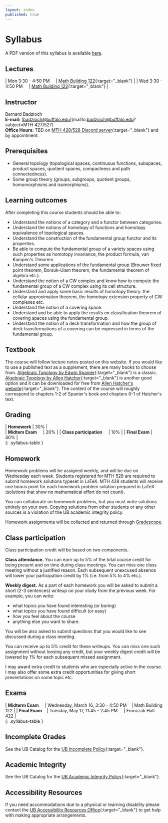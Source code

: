 ```yaml
---
layout: index
published: true
---
```


<style>
table.syllabus-table td{

        padding-right: 10px;
    }

table.syllabus-table tr:hover {
        background-color: rgb(255, 255, 255);
    }
</style>


# Syllabus

A PDF version of this syllabus is available <a href="/assets/syllabus.pdf" markdown="0">here</a>.

## Lectures

| Mon 3:30 - 4:50 PM &nbsp; &nbsp; | [Math Building 122](http://www.buffalo.edu/home/visiting-ub/CampusMaps/maps.html#MATH){:target="_blank"} |
| Wed 3:30 - 4:50 PM &nbsp; &nbsp; | [Math Building 122](http://www.buffalo.edu/home/visiting-ub/CampusMaps/maps.html#MATH){:target="_blank"} |


## Instructor

Bernard Badzioch  
**E-mail:** [badzioch@buffalo.edu](mailto:badzioch@buffalo.edu?subject=MTH 427/527)  
**Office Hours:** TBD on [MTH 428/528 Discord server](https://discord.com/){:target="_blank"}
and by appointment.


## Prerequisites

* General topology (topological spaces, continuous functions, subspaces, product spaces, quotient spaces, compactness and path connectedness).
* Some group theory (groups, subgroups, quotient groups, homomorphisms and isomorphisms).

## Learning outcomes

After completing this course students should be able to:

* Understand the notions of a category and a functor between categories.
* Understand the notions of homotopy of functions and homotopy equivalence of topological
  spaces.
* Understand the construction of the fundamental group functor and its properties.
* Be able to compute the fundamental group of a variety spaces using such properties as homotopy
  invariance, the product formula, van Kampen's Theorem.
* Understand some applications of the fundamental group (Brouwer fixed point theorem, Borsuk-Ulam theorem,
  the fundamental theorem of algebra etc.).
* Understand the notion of a CW complex and know how to compute the fundamental group of a CW complex
  using its cell structure.
* Understand and apply some basic results of homotopy theory: the cellular approximation theorem,
  the homotopy extension property of CW complexes etc.
* Understand the notion of a covering space.
* Understand and be able to apply the results on classification theorem of covering spaces using
  the fundamental group.
* Understand the notion of a deck transformation and how the group of deck transformations of a covering
  can be expressed in terms of the fundamental group.

## Textbook

The course will follow lecture notes posted on this website.
If you would like to use a published text as a supplement, there are many books
to choose from. [Algebraic Topology by Edwin Spanier](https://amzn.to/34x2tNp){:target="_blank"} is a classic.
[Algebraic Topology by Allen Hatcher](https://amzn.to/3q6lKh8){:target="_blank"}
is another good option and it can be downloaded for free from
[Allen Hatcher's website](https://pi.math.cornell.edu/~hatcher/AT/ATpage.html){:target="_blank"}.
The content of the course will roughly correspond to chapters 1-2 of Spanier's
book and chapters 0-1 of Hatcher's text.


## Grading

| **Homework**                          | 30% |  
| **Midtem Exam** &nbsp; &nbsp;         | 20% |
| **Class participation** &nbsp; &nbsp; | 10% |
| **Final Exam**                        | 40% |  
{: .syllabus-table }

## Homework

Homework problems will be assigned weekly, and will be due on Wednesday each week.
Students registered for MTH 528 are required to submit homework solutions typeset
in LaTeX. MTH 428 students will receive one bonus point for each homework problem
solution prepared in LaTeX (solutions that show no mathematical effort do not count).

You can collaborate on homework problems, but you must write solutions entirely on your
own. Copying solutions from other students or any other sources is a violation
of the UB academic integrity policy.

Homework assignments will be collected and returned through [Gradescope](https://www.gradescope.com).

## Class participation

Class participation credit will be based on two components.

**Class attendance.** You can earn up to 5% of the total course credit
for being present and on time during class meetings. You can miss one
class meeting without a justified reason. Each subsequent unexcused absence
will lower your participation credit by 1% (i.e. from 5% to 4% etc.).

**Weekly digest.** As a part of each homework you will be asked to submit
a short (2-3 sentences) writeup on your study from the previous week.
For example, you can write:

* what topics you have found interesting (or boring)
* what topics you have found difficult (or easy)
* how  you feel about the course
* anything else you want to share.

You will be also asked to submit questions that you would like to see discussed
during a class meeting.  

You can receive up to 5% credit for these writeups. You can miss one
such assignment without loosing any credit, but your weekly digest credit will be
lowered by 1% for each subsequent missed assignment.   

I may award extra credit to students who are especially active in the course.
I may also offer some extra credit opportunities for giving short presentations
on some topic etc.


## Exams

| **Midterm Exam** &nbsp; &nbsp;  | Wednesday, March 16, 3:30 - 4:50 PM  &nbsp; &nbsp;| Math Building 122  |
| **Final Exam**     &nbsp; &nbsp;| Tuesday, May 17, 11:45 - 2:45 PM   &nbsp; &nbsp;  | Fronczak Hall 422  |  
{: .syllabus-table }


## Incomplete Grades

See the UB Catalog for the [UB Incomplete Policy](https://catalog.buffalo.edu/policies/explanation.html){:target="_blank"}.


## Academic Integrity

See the UB Catalog for the [UB Academic Integrity Policy](https://catalog.buffalo.edu/policies/integrity.html){:target="_blank"}.


## Accessibility Resources

If you need accommodations due to a physical or learning disability please contact the
[UB Accessibility Resources Office](https://www.buffalo.edu/studentlife/who-we-are/departments/accessibility.html){:target="_blank"}
to get halp with making appropriate arrangements.

